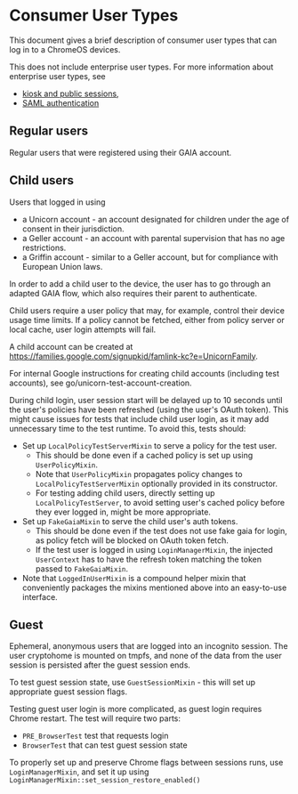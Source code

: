 # Consumer User Types

This document gives a brief description of consumer user types that can log in
to a ChromeOS devices.

This does not include enterprise user types. For more information about
enterprise user types, see
*   [kiosk and public sessions](../enterprise/kiosk_public_session.md),
*   [SAML authentication](../enterprise/saml_authentication.md)

## Regular users

Regular users that were registered using their GAIA account.

## Child users

Users that logged in using
*   a Unicorn account - an account designated for children under the age of
    consent in their jurisdiction.
*   a Geller account - an account with parental supervision that has no age
    restrictions.
*   a Griffin account - similar to a Geller account, but for compliance with
    European Union laws.

In order to add a child user to the device, the user has to go through an
adapted GAIA flow, which also requires their parent to authenticate.

Child users require a user policy that may, for example, control their device
usage time limits. If a policy cannot be fetched, either from policy server or
local cache, user login attempts will fail.

A child account can be created at
https://families.google.com/signupkid/famlink-kc?e=UnicornFamily.

For internal Google instructions for creating child accounts (including test
accounts), see go/unicorn-test-account-creation.

During child login, user session start will be delayed up to 10 seconds until
the user's policies have been refreshed (using the user's OAuth token). This
might cause issues for tests that include child user login, as it may add
unnecessary time to the test runtime. To avoid this, tests should:
*   Set up `LocalPolicyTestServerMixin` to serve a policy for the test user.
    *   This should be done even if a cached policy is set up using
        `UserPolicyMixin`.
    *   Note that `UserPolicyMixin` propagates policy changes to
        `LocalPolicyTestServerMixin` optionally provided in its constructor.
    *   For testing adding child users, directly setting up
        `LocalPolicyTestServer`, to avoid setting user's cached policy before
        they ever logged in, might be more appropriate.
*   Set up `FakeGaiaMixin` to serve the child user's auth tokens.
    *   This should be done even if the test does not use fake gaia for login,
        as policy fetch will be blocked on OAuth token fetch.
    *   If the test user is logged in using `LoginManagerMixin`, the injected
        `UserContext` has to have the refresh token matching the token passed to
        `FakeGaiaMixin`.
*   Note that `LoggedInUserMixin` is a compound helper mixin that conveniently
    packages the mixins mentioned above into an easy-to-use interface.

## Guest

Ephemeral, anonymous users that are logged into an incognito session. The user
cryptohome is mounted on tmpfs, and none of the data from the user session is
persisted after the guest session ends.

To test guest session state, use `GuestSessionMixin` - this will set up
appropriate guest session flags.

Testing guest user login is more complicated, as guest login requires Chrome
restart. The test will require two parts:
*   `PRE_BrowserTest` test that requests login
*   `BrowserTest` that can test guest session state

To properly set up and preserve Chrome flags between sessions runs, use
`LoginManagerMixin`, and set it up using
`LoginManagerMixin::set_session_restore_enabled()`
